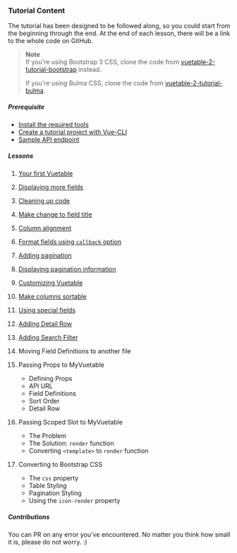 ### Tutorial Content

The tutorial has been designed to be followed along, so you could start from the beginning through the end. At the end of each lesson, there will be a link to the whole code on GitHub.

> __Note__   
> If you're using Bootstrap 3 CSS, clone the code from [vuetable-2-tutorial-bootstrap](https://github.com/ratiw/vuetable-2-tutorial-bootstrap) instead.
> 
> If you're using Bulma CSS, clone the code from [vuetable-2-tutorial-bulma](https://github.com/ratiw/vuetable-2-tutorial-bulma).


##### Prerequisite
- [Install the required tools](./_prerequisite#install-the-required-tools)
- [Create a tutorial project with Vue-CLI](./_prerequisite#create-a-tutorial-project-with-vue-cli)
- [Sample API endpoint](./_prerequisite#sample-api-endpoint)

##### Lessons
1. [Your first Vuetable](./lesson-01)
2. [Displaying more fields](./lesson-02)
3. [Cleaning up code](./lesson-03)
4. [Make change to field title](./lesson-04)
5. [Column alignment](./lesson-05)
6. [Format fields using `callback` option](./lesson-06)
7. [Adding pagination](./lesson-07)
8. [Displaying pagination information](./lesson-08)
9. [Customizing Vuetable](./lesson-09)
10. [Make columns sortable](./lesson-10)
11. [Using special fields](./lesson-11)
12. [Adding Detail Row](./lesson-12)
13. [Adding Search Filter](./lesson-13)

14. Moving Field Definitions to another file
15. Passing Props to MyVuetable
    - Defining Props
    - API URL
    - Field Definitions
    - Sort Order
    - Detail Row
16. Passing Scoped Slot to MyVuetable
    - The Problem
    - The Solution: `render` function
    - Converting `<template>` to `render` function
17. Converting to Bootstrap CSS
    - The `css` property
    - Table Styling
    - Pagination Styling
    - Using the `icon-render` property

##### Contributions

You can PR on any error you've encountered. No matter you think how small it is, please do not worry. :)
